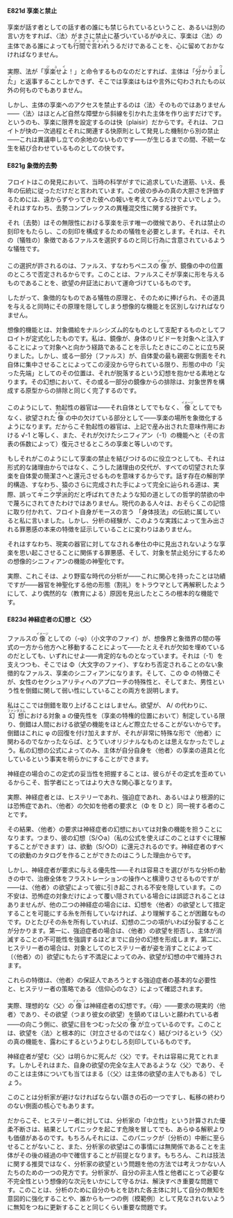 #### E821d 享楽と禁止

<!-- We must keep in mind that jouissance is prohibited [interdite] to whoever speaks, as such—or, put differently, it can only be said \dite\ between the lines by whoever is a subject of the Law, since the Law is founded on that very prohibition. -->
享楽が話す者としての話す者の誰にも禁じられているということ、あるいは別の言い方をすれば、〈法〉がまさに禁止に基づいているがゆえに、享楽は〈法〉の主体である誰によっても<ruby>行間で<rp>《</rp><rt>アンテル</rt><rp>》</rp></ruby><ruby>言われ<rp>《</rp><rt>ディット</rt><rp>》</rp></ruby>うるだけであることを、心に留めておかなければなりません。

<!-- Indeed, were the Law to give the order, "Jouisl" ["Enjoy!" or "Come!"], the subject could only reply "J'oui's" ["I hear" ], in which the jouissance would no longer be anything but understood [sous-entendue]. -->
実際、法が「<ruby>享楽せよ<rp>《</rp><rt>ジュイ</rt><rp>》</rp></ruby>！」と命令するものなのだとすれば、主体は「<ruby>分かりました<rp>《</rp><rt>ジュウィ</rt><rp>》</rp></ruby>」と返事することしかできず、そこでは享楽はもはや言外に匂わされたもの<!-- 〔sous-entendue〕 -->以外の何ものでもありません。

<!-- But it is not the Law itself that bars the subject's access to jouissance—it simply makes a barred subject out of an almost natural barrier. For it is pleasure that sets limits to jouissance, pleasure as what binds incoherent life together, until another prohibition—this one being unchallengeable—arises from the regulation that Freud discovered as the primary process and rele  vant law of pleasure. -->
しかし、主体の享楽へのアクセスを禁止するのは〈法〉そのものではありません——〈法〉はほとんど自然な障壁から斜線を引かれた主体を作り出すだけです。というのも、享楽に限界を設定するのは快〔plaisir〕だからです。それは、フロイトが快の一次過程とそれに関連する快原則として発見した機制から別の禁止——これは異議申し立ての余地のないものです——が生じるまでの間、不統一な生を結び合わせているものとしての快です。

#### E821g 象徴的去勢

<!-- It has been said that in this discovery Freud merely followed the course already being pursued by the science of his time—nay, a long-standing tra  dition. To appreciate the true audacity of his step, we have only to consider his reward, which was not long in coming: the stalemate regarding the heteroclite nature of the castration complex. -->
フロイトはこの発見において、当時の科学がすでに追求していた道筋、いえ、長年の伝統に従っただけだと言われています。この彼の歩みの真の大胆さを評価するためには、遠からずやってきた彼への報いを考えてみるだけでよいでしょう。それはすなわち、去勢コンプレックスの異種混交性に関する挫折です。

<!-- The latter is the sole indication of this jouissance in its infinitude, which brings with it the mark of its prohibition, and which requires a sacrifice in order to constitute this mark: the sacrifice implied in the same act as that of chosing its symbol, the phallus. -->
それ〔去勢〕はその無限性における享楽を示す唯一の徴候であり、それは禁止の刻印をもたらし、この刻印を構成するための犠牲を必要とします。それは、それの〔犠牲の〕象徴であるファルスを選択するのと同じ行為に含意されているような犠牲です。

<!-- This choice is allowed because the phallus—that is, the image of the penis—is negativized where it is situated in the specular image. That is what predestines the phallus to give body to jouissance in the dialectic of desire. -->
この選択が許されるのは、ファルス、すなわちペニスの<ruby>像<rp>《</rp><rt>イメージ</rt><rp>》</rp></ruby>が、鏡像の中の位置のところで否定されるからです。このことは、ファルスこそが享楽に形を与えるものであることを、欲望の弁証法において運命づけているものです。

<!-- We must distinguish, therefore, between the principle of sacrifice, which is symbolic, and the imaginary function which is devoted to it, but which veils the principle at the same time that it gives it its instrument. -->
したがって、象徴的なものである犠牲の原理と、そのために捧げられ、その道具を与えると同時にその原理を隠してしまう想像的な機能とを区別しなければなりません。

<!-- The imaginary function is the one Freud formulated as governing object cathexis as narcissistic. I came back to this myself when I showed that the specular image is the channel taken by the transfusion of the body's libido toward the object. But insofar as a part remains preserved from this immer  sion, concentrating in itself the most intimate aspect of autoeroticism, its position as a "pointy extremity" in the form predisposes it to the fantasy of it falling off—in which its exclusion from the specular image is completed as is the prototype it constitutes for the world of objects. -->
想像的機能とは、対象備給をナルシシズム的なものとして支配するものとしてフロイトが定式化したものです。私は、鏡像が、身体のリビドーを対象へと注入することによって対象へと向かう経路であることを示したときにこのことに立ち戻りました。しかし、或る一部分〔ファルス〕が、自体愛の最も親密な側面をそれ自体に集中させることによってこの浸没から守られている限り、形態の中の「尖った先端」としてのその位置は、それが脱落するという幻想を抱かせる素地となります。その幻想において、その或る一部分の鏡像からの排除は、対象世界を構成する原型からの排除と同じく完了するのです。

<!-- It is thus that the erectile organ—not as itself, or even as an image, but as a part that is missing in the desired image—comes to symbolize the place of jouissance; this is why the erectile organ can be equated with the √-1, the symbol of the signification produced above, of the jouissance it restores—by the coefficient of its statement—to the function of a missing signifier: (-1). -->
このようにして、勃起性の器官は——それ自体としてでもなく、<ruby>像<rp>《</rp><rt>イメージ</rt><rp>》</rp></ruby>としてでもなく、欲望された<ruby>像<rp>《</rp><rt>イメージ</rt><rp>》</rp></ruby>の中の欠けている部分として——享楽の場所を象徴化するようになります。だからこそ勃起性の器官は、上記で産み出された意味作用における √-1 と等しく、また、それが欠けたシニフィアン（-1）の機能へと（その言表の係数によって）復元させるところの享楽と等しいのです。

<!-- If it serves to tie together in this way the prohibition of jouissance, it is nevertheless not for reasons of form, but because the supersession of these reasons signifies what reduces all coveted jouissance to the brevity of autoeroticism. The pathways that are altogether traced out by the anatomical conformation of speaking beings—namely, the further perfected hand of the monkey—have not, in effect, been disdained in a certain philosophical ascesis as pathways of a wisdom that has incorrectly been termed cynical. Certain individuals in our times, obsessed no doubt by this memory, have suggested to me that Freud himself belongs to the tradition of "bodily techniques," as Mauss calls it. The fact remains that analytic experience demonstrates the original character of the guilt generated by such practices. -->
もしそれがこのようにして享楽の禁止を結びつけるのに役立つとしても、それは形式的な諸理由からではなく、こうした諸理由の交代が、すべての切望された享楽を自体愛の簡潔さへと還元させるものを意味するからです。話す存在の解剖学的構造、すなわち、猿のさらに完成された手によって完全に辿られる道は、実際、誤って<ruby>キニク学派的<rp>《</rp><rt>シニカル</rt><rp>》</rp></ruby>だと呼ばれてきたような知の道としての哲学的禁欲の中で蔑ろにされてきたわけではありません。現代のある人々は、おそらくこの記憶に取り付かれて、フロイト自身がモースの言う 「身体技法」の伝統に属していると私に言いました。しかし、分析の経験が、このような実践によって生み出される罪悪感の本来の特徴を証示していることに変わりはありません。

<!-- Guilt that is related to the reminder of the jouissance that is not found in the service rendered to the real organ, and consecration of the signifier's imaginary function of prohibiting objects. -->
それはすなわち、現実の器官に対してなされる奉仕の中に見出されないような享楽を思い起こさせることに関係する罪悪感、そして、対象を禁止処分にするための想像的シニフィアンの機能の神聖化です。

<!-- Indeed, this is the radical function for which a wilder analytic era found more accidental causes (due to education), just as it reinterpreted the other forms—in which it took an interest, to its credit—of sanctification of the organ (circumcision) as traumas. -->
実際、これこそは、より野蛮な時代の分析が——これに関心を持ったことは功績ですが——器官を神聖化する他の形態（割礼）をトラウマとして再解釈したようにして、より偶然的な（教育による）原因を見出したところの根本的な機能です。

#### E823d 神経症者の幻想と〈父〉

<!-- The shift of (-qp) (lowercase phi) as phallic image from one side to the other of the equation between the imaginary and the symbolic renders it pos  itive in any case, even if it fills a lack. Although it props up (-1), it becomes O (capital phi) there, the symbolic phallus that cannot be negativized, the signifier of jouissance. And it is this characteristic of O that explains both the particularities of women's approach to sexuality, and what makes the male sex the weaker sex with regard to perversion. -->
ファルスの<ruby>像<rp>《</rp><rt>イメージ</rt><rp>》</rp></ruby>としての（-φ）（小文字のファイ）が、想像界と象徴界の間の等式の一方から他方へと移動することによって——たとえそれが欠如を埋めているのだとしても、いずれにせよ——肯定的なものとなっています。それは（-1）を支えつつも、そこでは Φ（大文字のファイ）、すなわち否定されることのない象徴的なファルス、享楽のシニフィアンになります。そして、この Φ の特徴こそが、女性のセクシュアリティへのアプローチの特殊性と、そしてまた、男性という性を倒錯に関して弱い性にしていることの両方を説明します。

<!-- I will not take up perversion here, inasmuch as it barely accentuates the function of desire in man, insofar as desire institutes the dominance—in the privileged place of jouissance—of object a in fantasy, which desire substitutes for A/ . Perversion adds to that a recuperation of φ that would scarcely seem original if it did not concern the Other as such in a very particular way. Only my formula for fantasy allows us to bring out the fact that the subject here makes himself the instrument of the Other's jouissance. -->
私はここでは倒錯を取り上げることはしません。欲望が、 A/ の代わりに、<ruby>幻想<rp>《</rp><rt>ファンタスム</rt><rp>》</rp></ruby>における対象 a の優先性を（享楽の特権的位置において）制定している限り、倒錯は人間における欲望の機能をほとんど際立たせることがないからです。倒錯はこれに φ の回復を付け加えますが、それが非常に特殊な形で〈他者〉に関わるのでなかったならば、とうていオリジナルなものとは思えなかったでしょう。私の幻想の公式によってのみ、主体が自分自身を〈他者〉の享楽の道具と化しているという事実を明らかにすることができます。

<!-- It is of more concern to philosophers to grasp the relevance of this formula in the case of the neurotic, precisely because the neurotic skews it. -->
神経症の場合のこの定式の妥当性を把握することは、彼らがその定式を歪めているからこそ、哲学者にとってはより大きな関心事となります。

<!-- Indeed, the neurotic, whether hysteric, obsessive, or, more radically, phobic, is the one who identifies the Other's lack with the Other's demand, O with D. -->
実際、神経症者とは、ヒステリーであれ、強迫症であれ、あるいはより根源的には恐怖症であれ、〈他者〉の欠如を他者の要求と（Φ を D と）同一視する者のことです。

<!-- Consequently, the Other's demand takes on the function of the object in the neurotic's fantasy—that is, his fantasy (my formulas make it possible to realize this immediately) is reduced to the drive: (S/◇D)- This is why it was possible to catalog all the neurotic's drives. -->
その結果、〈他者〉の要求は神経症者の幻想においては対象の機能を担うことになります。つまり、彼の幻想〔S/◇a〕（私の公式を使えばこのことはすぐに理解することができます）は、欲動（S/◇D）に還元されるのです。神経症者のすべての欲動のカタログを作ることができたのはこうした理由からです。

<!-- But the prevalence given by the neurotic to demand—which, in an ana  lytic movement opting for facility, shifted the whole treatment toward the handling of frustration—hides the anxiety induced in him by the Other's desire, anxiety that cannot be misrecognized when it is covered over by the phobic object alone, but which is more difficult to understand in the case of the other two neuroses when one is not in possession of the thread that makes it possible to posit fantasy as the Other's desire. Once we posit this, we find fantasy's two terms split apart, as it were: the first, in the case of the obses  sive, inasmuch as he negates the Other's desire, forming his fantasy in such a way as to accentuate the impossibility of the subject vanishing, the second, in the case of the hysteric, inasmuch as desire is sustained in fantasy only by the lack of satisfaction the hysteric brings desire by slipping away as its object. -->
しかし、神経症者が要求に与える優先性——それは容易さを選びがちな分析の動きの中で、治療全体をフラストレーションの操作へと横滑りさせるものですが——は、〈他者〉の欲望によって彼に引き起こされる不安を隠しています。この不安は、恐怖症の対象だけによって覆い隠されている場合には誤認されることはありませんが、他の二つの神経症の場合には、幻想を〈他者〉の欲望として措定することを可能にする糸を所有していなければ、より理解することが困難なものです。ひとたびその糸を所有していれば、幻想の二つの項がいわば分裂することが分かります。第一に、強迫症者の場合は、〈他者〉の欲望を拒否し、主体が消滅することの不可能性を強調するほどまでに自分の幻想を形成します。第二に、ヒステリー者の場合は、対象としてのヒステリー者が姿を消すことによって〔〈他者〉の〕欲望にもたらす不満足によってのみ、欲望が幻想の中で維持されます。

<!-- These features are confirmed by the obsessive's fundamental need to be the Other's guarantor, and by the Faithlessness of hysterical intrigue. -->
これらの特徴は、〈他者〉の保証人であろうとする強迫症者の基本的な必要性と、ヒステリー者の策略である〈信仰心のなさ〉によって確認されます。

<!-- In fact, the image of the ideal Father is a neurotic's fantasy. Beyond the Mother—demand's real Other, whose desire (that is, her desire) we wish she would tone down—stands out the image of a father who would turn a blind eye to desires. This marks—more than it reveals—the true function of the Father, which is fundamentally to unite (and not to oppose) a desire to the Law. -->
実際、理想的な〈父〉の<ruby>像<rp>《</rp><rt>イメージ</rt><rp>》</rp></ruby>は神経症者の幻想です。〈母〉——要求の現実的〈他者〉であり、その欲望（つまり彼女の欲望）を鎮めてほしいと願われている者——の向こう側に、欲望に目をつむった父の<ruby>像<rp>《</rp><rt>イメージ</rt><rp>》</rp></ruby>が立っているのです。このことは、欲望を〈法〉と根本的に（対立させるのではなく）結びつけるという〈父〉の真の機能を、露わにするというよりむしろ刻印しているものです。

<!-- The Father the neurotic wishes for is clearly the dead Father—that is plain to see. But he is also a Father who would be the perfect master of his desire—which would be just as good, as far as the subject is concerned. -->
神経症者が望む〈父〉は明らかに死んだ〈父〉です。それは容易に見てとれます。しかしそれはまた、自身の欲望の完全な主人であるような〈父〉であり、そのことは主体についても当てはまる〔〈父〉は主体の欲望の主人でもある〕でしょう。

<!-- This is one of the stumbling blocks the analyst must avoid, and the crux of the interminable aspect of transference. -->
このことは分析家が避けなければならない躓きの石の一つですし、転移の終わりのない側面の核心でもあります。

<!-- It is why a calculated vacillation of the analyst's "neutrality" may be more valuable to a hysteric than any number of interpretations—provided, of course, that the fright this risks bringing about in the patient does not lead to a breaking off of the analysis, and that the analysand is convinced by what follows that the analyst's desire was in no way involved in the matter. This, of course, is not a recommendation regarding technique, but a perspective on the question of the analyst's desire for those who could not otherwise have any notion of it: how the analyst must safeguard the imaginary dimension of his nonmastery and necessary imperfection for the other, is as important a matter to deal with as the deliberate reinforcement in the analyst of his nescience regarding each subject who comes to him for analysis, of an ever renewed ignorance so that no one is considered a typical case. -->
だからこそ、ヒステリー者に対しては、分析家の「中立性」という計算された優柔不断さは、結果としてパニックを起こす危険を冒してでも、あらゆる解釈よりも価値があるのです。もちろんそれには、このパニックが〔分析の〕中断に至らせることがないこと、また、分析家の欲望はこの事情には無関係であることを主体がその後の経過の中で確信することが前提となります。もちろん、これは技法に関する推奨ではなく、分析家の欲望という問題を他の方法では考えつかない人たちのための一つの見方です。分析家が、自分の非主人性と他者にとって必要な不完全性という想像的な次元をいかにして守るかは、解決すべき重要な問題です。このことは、分析のために自分のもとを訪れた各主体に対して自分の無知を意図的に強化することや、誰からも一つの例〔模範例〕として見なされないように無知をつねに更新することと同じくらい重要な問題です。

